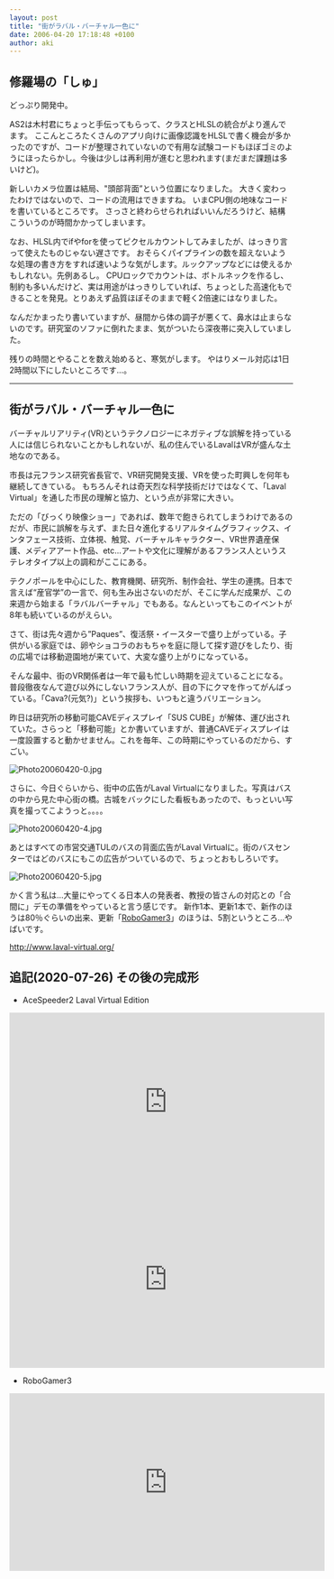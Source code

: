 ```yaml
---
layout: post
title: "街がラバル・バーチャル一色に"
date: 2006-04-20 17:18:48 +0100
author: aki
---
```

## 修羅場の「しゅ」

どっぷり開発中。

AS2は木村君にちょっと手伝ってもらって、クラスとHLSLの統合がより進んでます。
ここんところたくさんのアプリ向けに画像認識をHLSLで書く機会が多かったのですが、コードが整理されていないので有用な試験コードもほぼゴミのようにほったらかし。今後は少しは再利用が進むと思われます(まだまだ課題は多いけど)。

新しいカメラ位置は結局、"頭部背面”という位置になりました。
大きく変わったわけではないので、コードの流用はできますね。
いまCPU側の地味なコードを書いているところです。
さっさと終わらせられればいいんだろうけど、結構こういうのが時間かかってしまいます。

なお、HLSL内でifやforを使ってピクセルカウントしてみましたが、はっきり言って使えたものじゃない遅さです。
おそらくパイプラインの数を超えないような処理の書き方をすれば速いような気がします。ルックアップなどには使えるかもしれない。先例あるし。
CPUロックでカウントは、ボトルネックを作るし、制約も多いんだけど、実は用途がはっきりしていれば、ちょっとした高速化もできることを発見。とりあえず品質ほぼそのままで軽く2倍速にはなりました。

なんだかまったり書いていますが、昼間から体の調子が悪くて、鼻水は止まらないのです。研究室のソファに倒れたまま、気がついたら深夜帯に突入していました。

残りの時間とやることを数え始めると、寒気がします。
やはりメール対応は1日2時間以下にしたいところです…。

----
## 街がラバル・バーチャル一色に

バーチャルリアリティ(VR)というテクノロジーにネガティブな誤解を持っている人には信じられないことかもしれないが、私の住んでいるLavalはVRが盛んな土地なのである。

市長は元フランス研究省長官で、VR研究開発支援、VRを使った町興しを何年も継続してきている。
もちろんそれは奇天烈な科学技術だけではなくて、「Laval Virtual」を通した市民の理解と協力、という点が非常に大きい。

ただの「びっくり映像ショー」であれば、数年で飽きられてしまうわけであるのだが、市民に誤解を与えず、また日々進化するリアルタイムグラフィックス、インタフェース技術、立体視、触覚、バーチャルキャラクター、VR世界遺産保護、メディアアート作品、etc...アートや文化に理解があるフランス人というステレオタイプ以上の調和がここにある。

テクノポールを中心にした、教育機関、研究所、制作会社、学生の連携。日本で言えば“産官学”の一言で、何も生み出さないのだが、そこに学んだ成果が、この来週から始まる「ラバルバーチャル」でもある。なんといってもこのイベントが8年も続いているのがえらい。


さて、街は先々週から”Paques”、復活祭・イースターで盛り上がっている。子供がいる家庭では、卵やショコラのおもちゃを庭に隠して探す遊びをしたり、街の広場では移動遊園地が来ていて、大変な盛り上がりになっている。

そんな最中、街のVR関係者は一年で最も忙しい時期を迎えていることになる。普段徹夜なんて遊び以外にしないフランス人が、目の下にクマを作ってがんばっている。「Cava?(元気?)」という挨拶も、いつもと違うバリエーション。

昨日は研究所の移動可能CAVEディスプレイ「SUS CUBE」が解体、運び出されていた。さらっと「移動可能」とか書いていますが、普通CAVEディスプレイは一度設置すると動かせません。これを毎年、この時期にやっているのだから、すごい。

![Photo20060420-0.jpg](/assets/2006/Photo20060420-0.jpg)

さらに、今日ぐらいから、街中の広告がLaval Virtualになりました。写真はバスの中から見た中心街の橋。古城をバックにした看板もあったので、もっといい写真を撮ってこようっと。。。。

![Photo20060420-4.jpg](/assets/2006/Photo20060420-4.jpg)


あとはすべての市営交通TULのバスの背面広告がLaval Virtualに。街のバスセンターではどのバスにもこの広告がついているので、ちょっとおもしろいです。

![Photo20060420-5.jpg](/assets/2006/Photo20060420-5.jpg)


かく言う私は…大量にやってくる日本人の発表者、教授の皆さんの対応との「合間に」デモの準備をやっていると言う感じです。
新作1本、更新1本で、新作のほうは80％ぐらいの出来、更新「[RoboGamer3](https://www.youtube.com/watch?v=5kN1D-2rs1A)」のほうは、5割というところ…やばいです。

http://www.laval-virtual.org/


## 追記(2020-07-26) その後の完成形

- AceSpeeder2 Laval Virtual Edition

<iframe width="560" height="315" src="https://www.youtube.com/embed/N4WtupBoRMI" frameborder="0" allow="accelerometer; autoplay; encrypted-media; gyroscope; picture-in-picture" allowfullscreen></iframe>

<iframe width="560" height="315" src="https://www.youtube.com/embed/OXQBMFENQFU" frameborder="0" allow="accelerometer; autoplay; encrypted-media; gyroscope; picture-in-picture" allowfullscreen></iframe>

- RoboGamer3

<iframe width="560" height="315" src="https://www.youtube.com/embed/5kN1D-2rs1A" frameborder="0" allow="accelerometer; autoplay; encrypted-media; gyroscope; picture-in-picture" allowfullscreen></iframe>

